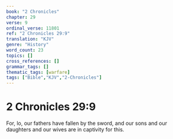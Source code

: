 ```yaml
---
book: "2 Chronicles"
chapter: 29
verse: 9
ordinal_verse: 11801
ref: "2 Chronicles 29:9"
translation: "KJV"
genre: "History"
word_count: 23
topics: []
cross_references: []
grammar_tags: []
thematic_tags: [warfare]
tags: ["Bible","KJV","2-Chronicles"]
---
```


# 2 Chronicles 29:9

For, lo, our fathers have fallen by the sword, and our sons and our daughters and our wives are in captivity for this.
